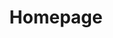 ---
title: Homepage
description: Homepage blocks
cascade:
  _build:
    render: never
    list: local
---
